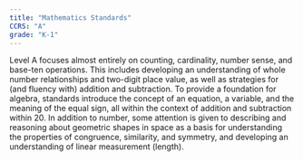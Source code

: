```yaml
---
title: "Mathematics Standards"
CCRS: "A"
grade: "K-1"
---
```

Level A focuses almost entirely on counting, cardinality, number sense, and base-ten operations. This includes developing an understanding of whole number relationships and two-digit place value, as well as strategies for (and fluency with) addition and subtraction. To provide a foundation for algebra, standards introduce the concept of an equation, a variable, and the meaning of the equal sign, all within the context of addition and subtraction within 20. In addition to number, some attention is given to describing and reasoning about geometric shapes in space as a basis for understanding the properties of congruence, similarity, and symmetry, and developing an understanding of linear measurement (length).
